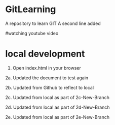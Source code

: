 # GitLearning
A repository to learn GIT
A second line added 

#watching youtube video 

# local development 
1. Open index.html in your browser

2a. Updated the document to test again

2b. Updated from Github to reflect to local

2c. Updated from local as part of 2c-New-Branch

2d. Updated from local as part of 2d-New-Branch

2e. Updated from local as part of 2e-New-Branch
